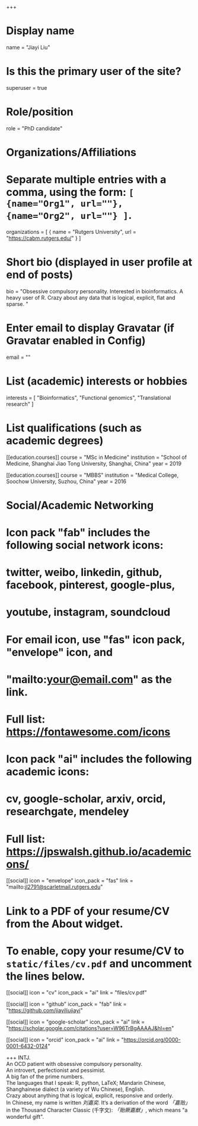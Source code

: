 +++
# Display name
name = "Jiayi Liu"

# Is this the primary user of the site?
superuser = true

# Role/position
role = "PhD candidate"

# Organizations/Affiliations
#   Separate multiple entries with a comma, using the form: `[ {name="Org1", url=""}, {name="Org2", url=""} ]`.
organizations = [ { name = "Rutgers University", url = "https://cabm.rutgers.edu/" } ]

# Short bio (displayed in user profile at end of posts)
bio = "Obsessive compulsory personality.  Interested in bioinformatics.  A heavy user of R. Crazy about any data that is logical, explicit, flat and sparse. "

# Enter email to display Gravatar (if Gravatar enabled in Config)
email = ""

# List (academic) interests or hobbies
interests = [
  "Bioinformatics",
  "Functional genomics",
  "Translational research"
]

# List qualifications (such as academic degrees)
[[education.courses]]
  course = "MSc in Medicine"
  institution = "School of Medicine, Shanghai Jiao Tong University, Shanghai, China"
  year = 2019

[[education.courses]]
  course = "MBBS"
  institution = "Medical College, Soochow University, Suzhou, China"
  year = 2016

# Social/Academic Networking
#
# Icon pack "fab" includes the following social network icons:
#
#   twitter, weibo, linkedin, github, facebook, pinterest, google-plus,
#   youtube, instagram, soundcloud
#
#   For email icon, use "fas" icon pack, "envelope" icon, and
#   "mailto:your@email.com" as the link.
#
#   Full list: https://fontawesome.com/icons
#
# Icon pack "ai" includes the following academic icons:
#
#   cv, google-scholar, arxiv, orcid, researchgate, mendeley
#
#   Full list: https://jpswalsh.github.io/academicons/

[[social]]
  icon = "envelope"
  icon_pack = "fas"
  link = "mailto:jl2791@scarletmail.rutgers.edu"  
# Link to a PDF of your resume/CV from the About widget.
# To enable, copy your resume/CV to `static/files/cv.pdf` and uncomment the lines below.
 [[social]]
   icon = "cv"
   icon_pack = "ai"
   link = "files/cv.pdf"

[[social]]
  icon = "github"
  icon_pack = "fab"
  link = "https://github.com/jiayiliujiayi"

 [[social]]
   icon = "google-scholar"
   icon_pack = "ai"
   link = "https://scholar.google.com/citations?user=W96TrBgAAAAJ&hl=en"
 
 [[social]]
   icon = "orcid"
   icon_pack = "ai"
   link = "https://orcid.org/0000-0001-6432-0124"

+++
INTJ.  
An OCD patient with obsessive compulsory personality.  
An introvert, perfectionist and pessimist.  
A big fan of the prime numbers.  
The languages that I speak: R, python, LaTeX; Mandarin Chinese, Shanghainese dialect (a variety of Wu Chinese), English.  
Crazy about anything that is logical, explicit, responsive and orderly.  
In Chinese, my name is written *刘嘉奕*. It‘s a derivation of the word *「嘉贻」* in the Thousand Character Classic (千字文): *「貽厥嘉猷」*, which means "a wonderful gift".  
